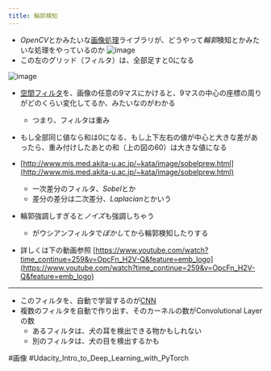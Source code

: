 ```yaml
---
title: 輪郭検知
---
```


* *OpenCV*とかみたいな[画像処理](%E7%94%BB%E5%83%8F%E5%87%A6%E7%90%86.md)ライブラリが、どうやって*輪郭*検知とかみたいな処理をやっているのか
  ![image](https://gyazo.com/1c6847c5a639bfc7f4cd62e24f174835/thumb/1000)
* この左のグリッド（フィルタ）は、全部足すと0になる

![image](https://gyazo.com/10addee3b89013d47209ec8a438ef9eb/thumb/1000)

* [空間フィルタ](%E7%A9%BA%E9%96%93%E3%83%95%E3%82%A3%E3%83%AB%E3%82%BF.md)を、画像の任意の9マスにかけると、9マスの中心の座標の周りがどのくらい変化してるか、みたいなのがわかる
  
  * つまり、フィルタは重み
* もし全部同じ値なら和は0になる、もし上下左右の値が中心と大きな差があったら、重み付けしたあとの和（上の図の60）は大きな値になる

* [http://www.mis.med.akita-u.ac.jp/~kata/image/sobelprew.html](http://www.mis.med.akita-u.ac.jp/~kata/image/sobelprew.html)
  
  * 一次差分のフィルタ、*Sobel*とか
  * 差分の差分は二次差分、*Laplacian*とかいう
* 輪郭強調しすぎると*ノイズ*も強調しちゃう
  
  * がウシアンフィルタで*ぼかし*てから輪郭検知したりする
* 詳しくは下の動画参照
  [https://www.youtube.com/watch?time_continue=259&v=OpcFn_H2V-Q&feature=emb_logo](https://www.youtube.com/watch?time_continue=259&v=OpcFn_H2V-Q&feature=emb_logo)

---

* このフィルタを、自動で学習するのが[CNN](CNN.md)
* 複数のフィルタを自動で作り出す、そのカーネルの数がConvolutional Layerの数
  * あるフィルタは、犬の耳を検出できる物かもしれない
  * 別のフィルタは、犬の目を検出するかも

\#画像 #Udacity_Intro_to_Deep_Learning_with_PyTorch
